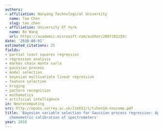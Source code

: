 ```yaml
---
authors:
- affiliation: Nanyang Technological University
  name: Tao Chen
  slug: tao_chen
- affiliation: University Of York
  name: Bo Wang
  url: https://academic.microsoft.com/author/2807201159/
date: '2010-08-01'
estimated_citations: 25
fields:
- partial least squares regression
- regression analysis
- markov chain monte carlo
- gaussian process
- model selection
- bayesian multivariate linear regression
- feature selection
- kriging
- pattern recognition
- mathematics
- artificial intelligence
in: Neurocomputing
src: http://epubs.surrey.ac.uk/216652/1/tchen10-neucomp.pdf
title: 'Bayesian variable selection for Gaussian process regression: Application to
  chemometric calibration of spectrometers'
year: 2010
---
```

